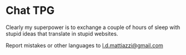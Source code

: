 # Chat TPG

Clearly my superpower is to exchange a couple of hours of sleep with stupid ideas that translate in stupid websites.

Report mistakes or other languages to l.d.mattiazzi@gmail.com
